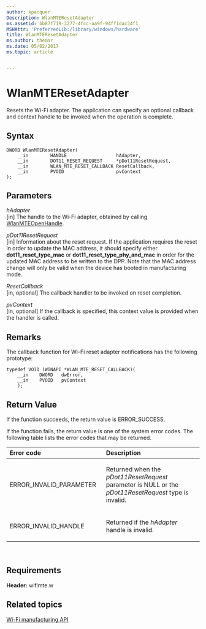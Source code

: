 ```yaml
---
author: kpacquer
Description: WlanMTEResetAdapter
ms.assetid: bb87f719-3277-4fcc-aa9f-94ff1dac34f1
MSHAttr: 'PreferredLib:/library/windows/hardware'
title: WlanMTEResetAdapter
ms.author: themar
ms.date: 05/02/2017
ms.topic: article


---
```


# WlanMTEResetAdapter


Resets the Wi-Fi adapter. The application can specify an optional callback and context handle to be invoked when the operation is complete.

## <span id="Syntax"></span><span id="syntax"></span><span id="SYNTAX"></span>Syntax


```
DWORD WlanMTEResetAdapter(
    __in        HANDLE                  hAdapter,
    __in        DOT11_RESET_REQUEST     *pDot11ResetRequest,
    __in        WLAN_MTE_RESET_CALLBACK ResetCallback,
    __in        PVOID                   pvContext
);
```

## <span id="Parameters"></span><span id="parameters"></span><span id="PARAMETERS"></span>Parameters


<span id="hAdapter"></span><span id="hadapter"></span><span id="HADAPTER"></span>*hAdapter*  
\[in\] The handle to the Wi-Fi adapter, obtained by calling [WlanMTEOpenHandle](wlanmteopenhandle.md).

<span id="pDot11ResetRequest"></span><span id="pdot11resetrequest"></span><span id="PDOT11RESETREQUEST"></span>*pDot11ResetRequest*  
\[in\] Information about the reset request. If the application requires the reset in order to update the MAC address, it should specify either **dot11\_reset\_type\_mac** or **dot11\_reset\_type\_phy\_and\_mac** in order for the updated MAC address to be written to the DPP. Note that the MAC address change will only be valid when the device has booted in manufacturing mode.

<span id="ResetCallback"></span><span id="resetcallback"></span><span id="RESETCALLBACK"></span>*ResetCallback*  
\[in, optional\] The callback handler to be invoked on reset completion.

<span id="pvContext"></span><span id="pvcontext"></span><span id="PVCONTEXT"></span>*pvContext*  
\[in, optional\] If the callback is specified, this context value is provided when the handler is called.

## <span id="Remarks"></span><span id="remarks"></span><span id="REMARKS"></span>Remarks


The callback function for Wi-Fi reset adapter notifications has the following prototype:

```
typedef VOID (WINAPI *WLAN_MTE_RESET_CALLBACK)(
    __in    DWORD   dwError,
    __in    PVOID   pvContext
    );
```

## <span id="Return_Value"></span><span id="return_value"></span><span id="RETURN_VALUE"></span>Return Value


If the function succeeds, the return value is ERROR\_SUCCESS.

If the function fails, the return value is one of the system error codes. The following table lists the error codes that may be returned.

<table>
<colgroup>
<col width="50%" />
<col width="50%" />
</colgroup>
<thead>
<tr class="header">
<th align="left">Error code</th>
<th align="left">Description</th>
</tr>
</thead>
<tbody>
<tr class="odd">
<td align="left"><p>ERROR_INVALID_PARAMETER</p></td>
<td align="left"><p>Returned when the <em>pDot11ResetRequest</em> parameter is NULL or the <em>pDot11ResetRequest</em> type is invalid.</p></td>
</tr>
<tr class="even">
<td align="left"><p>ERROR_INVALID_HANDLE</p></td>
<td align="left"><p>Returned if the <em>hAdapter</em> handle is invalid.</p></td>
</tr>
</tbody>
</table>

 

## <span id="Requirements"></span><span id="requirements"></span><span id="REQUIREMENTS"></span>Requirements


**Header:** wifimte.w

## <span id="related_topics"></span>Related topics


[Wi-Fi manufacturing API](wi-fi-manufacturing-api.md)

 

 






